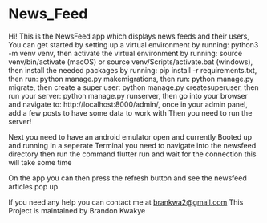 # News_Feed
Hi!
This is the NewsFeed app which displays news feeds and their users,
You can get started by setting up a virtual environment by running: python3 -m venv venv,
then activate the virtual environment by running: source venv/bin/activate (macOS) or source venv/Scripts/activate.bat (windows),
then install the needed packages by running: pip install -r requirements.txt,
then run: python manage.py makemigrations,
then run: python manage.py migrate,
then create a super user: python manage.py createsuperuser,
then run your server: python manage.py runserver,
then go into your browser and navigate to: http://localhost:8000/admin/,
once in your admin panel, add a few posts to have some data to work with
Then you need to run the server!

Next you need to have an android emulator open and currently Booted up and running
In a seperate Terminal you need to navigate into the newsfeed directory then run the command flutter run and wait for the connection this will take some time

On the app you can then press the refresh button and see the newsfeed articles pop up

If you need any help you can contact me at brankwa2@gmail.com
This Project is maintained by Brandon Kwakye
